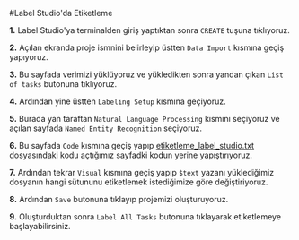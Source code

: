 #Label Studio'da Etiketleme

**1.** Label Studio'ya terminalden giriş yaptıktan sonra `CREATE` tuşuna tıklıyoruz.

**2.** Açılan ekranda proje ismnini belirleyip üstten `Data Import` kısmına geçiş yapıyoruz.

**3.** Bu sayfada verimizi yüklüyoruz ve yükledikten sonra yandan çıkan `List of tasks` butonuna tıklıyoruz.

**4.** Ardından yine üstten `Labeling Setup` kısmına geçiyoruz.

**5.** Burada yan taraftan `Natural Language Processing` kısmını seçiyoruz ve açılan sayfada `Named Entity Recognition` seçiyoruz.

**6.** Bu sayfada `Code` kısmına geçiş yapıp [etiketleme_label_studio.txt](etiketleme/etiketleme_label_studio.txt) dosyasındaki kodu açtığımız sayfadki kodun yerine yapıştırıyoruz.

**7.** Ardından tekrar `Visual` kısmına geçiş yapıp `$text` yazanı yüklediğimiz dosyanın hangi sütununu etiketlemek istediğimize göre değiştiriyoruz.

**8.** Ardından `Save` butonuna tıklayıp projemizi oluşturuyoruz.

**9.** Oluşturduktan sonra `Label All Tasks` butonuna tıklayarak etiketlemeye başlayabilirsiniz.
